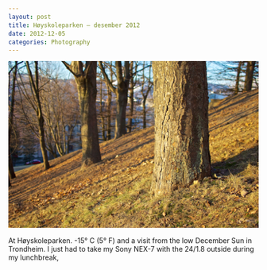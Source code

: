 ```yaml
---
layout: post
title: Høyskoleparken – desember 2012
date: 2012-12-05
categories: Photography
---
```


![Høyskoleparken](/assets/img/20121204-DSC02467.jpg " ")

At Høyskoleparken. -15° C (5° F) and a visit from the low December Sun in Trondheim. I just had to take my Sony NEX-7 with the 24/1.8 outside during my lunchbreak,
